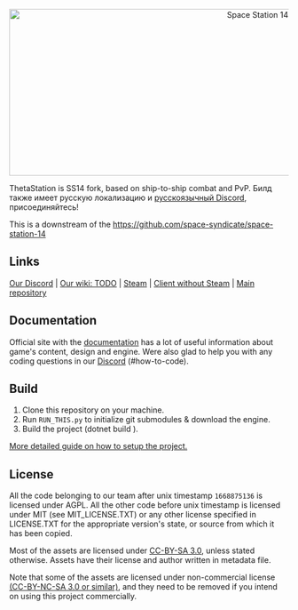 <p align="center"><img alt="Space Station 14" width="880" height="300" src="https://raw.githubusercontent.com/space-wizards/asset-dump/de329a7898bb716b9d5ba9a0cd07f38e61f1ed05/github-logo.svg" /></p>

ThetaStation is SS14 fork, based on ship-to-ship combat and PvP. Билд также имеет русскую локализацию и [русскоязычный Discord](https://discord.gg/mmEprDu7RW), присоединяйтесь!

This is a downstream of the https://github.com/space-syndicate/space-station-14


## Links

[Our Discord](https://discord.gg/mmEprDu7RW) | [Our wiki: TODO](None) | [Steam](https://store.steampowered.com/app/1255460/Space_Station_14/) | [Client without Steam](https://spacestation14.io/about/nightlies/) | [Main repository](https://github.com/space-wizards/space-station-14)

## Documentation

Official site with the [documentation](https://docs.spacestation14.io/) has a lot of useful information about game's content, design and engine. Were also glad to help you with any coding questions in our [Discord](https://discord.gg/mmEprDu7RW) (#how-to-code). 

## Build

1. Clone this repository on your machine.
2. Run `RUN_THIS.py` to initialize git submodules & download the engine.
3. Build the project (dotnet build <assembly name>).

[More detailed guide on how to setup the project.](https://docs.spacestation14.io/getting-started/dev-setup)

## License
All the code belonging to our team after unix timestamp `1668875136` is licensed under AGPL.
All the other code before unix timestamp is licensed under MIT (see MIT_LICENSE.TXT) or any other license specified in LICENSE.TXT for the appropriate version's state, or source from which it has been copied.

Most of the assets are licensed under [CC-BY-SA 3.0](https://creativecommons.org/licenses/by-sa/3.0/), unless stated otherwise. Assets have their license and author written in metadata file.

Note that some of the assets are licensed under non-commercial license [(CC-BY-NC-SA 3.0 or similar)](https://creativecommons.org/licenses/by-nc-sa/3.0/), and they need to be removed if you intend on using this project commercially.
